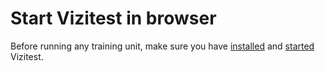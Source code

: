 # Start Vizitest in browser

Before running any training unit, make sure you have [installed](installation.md) and [started](starting.md) Vizitest.
